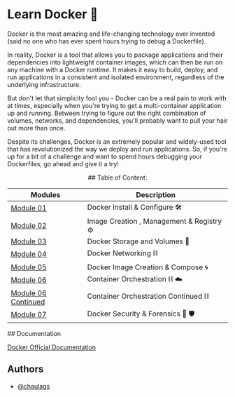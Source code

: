 
# Learn Docker  :whale:

Docker is the most amazing and life-changing technology ever invented (said no one who has ever spent hours trying to debug a Dockerfile). 

In reality, Docker is a tool that allows you to package applications and their dependencies into lightweight container images, which can then be run on any machine with a Docker runtime. It makes it easy to build, deploy, and run applications in a consistent and isolated environment, regardless of the underlying infrastructure.

But don't let that simplicity fool you - Docker can be a real pain to work with at times, especially when you're trying to get a multi-container application up and running. Between trying to figure out the right combination of volumes, networks, and dependencies, you'll probably want to pull your hair out more than once.

Despite its challenges, Docker is an extremely popular and widely-used tool that has revolutionized the way we deploy and run applications. So, if you're up for a bit of a challenge and want to spend hours debugging your Dockerfiles, go ahead and give it a try!

<div style="text-align: center">
## Table of Content:

| Modules     | Description |
| ----------- | ----------- |
| [Module 01](https://github.com/chaulags/learnDocker/tree/main/Module01#module-01-docker-install--configure) | Docker Install & Configure :hammer_and_wrench: |
| [Module 02](https://github.com/chaulags/learnDocker/tree/main/Module02#module-02-image-creation--management--registry) | Image Creation , Management & Registry :gear: |
| [Module 03](https://github.com/chaulags/learnDocker/tree/main/Module03#module-03-docker-storage-and-volumes) | Docker Storage and Volumes :department_store: |
| [Module 04](https://github.com/chaulags/learnDocker/tree/main/Module04#module-04-docker-networking) | Docker Networking :chains: |
| [Module 05](https://github.com/chaulags/learnDocker/tree/main/Module05#module-05-docker-image-creation--compose) | Docker Image Creation & Compose :cyclone: |
| [Module 06](https://github.com/chaulags/learnDocker/tree/main/Module06#module-06-container-orchestration-using-docker-swarm) | Container Orchestration :chains: :cloud:   |
| [Module 06 Continued](https://github.com/chaulags/learnDocker/tree/main/Module06%20Continued#docker-swarm-continued) | Container Orchestration Continued :chains:  |
| [Module 07](https://github.com/chaulags/learnDocker/tree/main/Module07#module-07-docker-security--forensics) | Docker Security & Forensics :bow_and_arrow: :shield:   |

</div>
## Documentation

[Docker Official Documentation](https://docs.docker.com/)


## Authors

- [@chaulags](https://www.github.com/chaulags)


